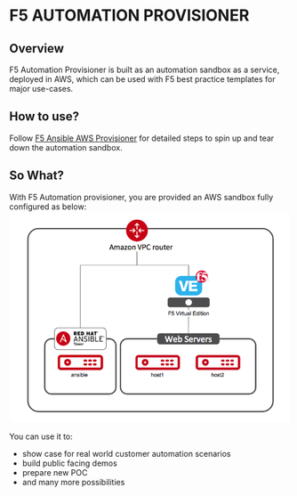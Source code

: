 # F5 AUTOMATION PROVISIONER

## Overview
F5 Automation Provisioner is built as an automation sandbox as a service, deployed in AWS, which can be used with F5 best practice templates for major use-cases​.

## How to use?
 Follow [F5 Ansible AWS Provisioner](provisioner) for detailed steps to spin up and tear down the automation sandbox.

## So What?

With F5 Automation provisioner, you are provided an AWS sandbox fully configured as below: 
![f5 diagram](images/f5topology.png)

You can use it to:
- show case for real world customer automation scenarios​
- build public facing demos
- prepare new POC
- and many more possibilities